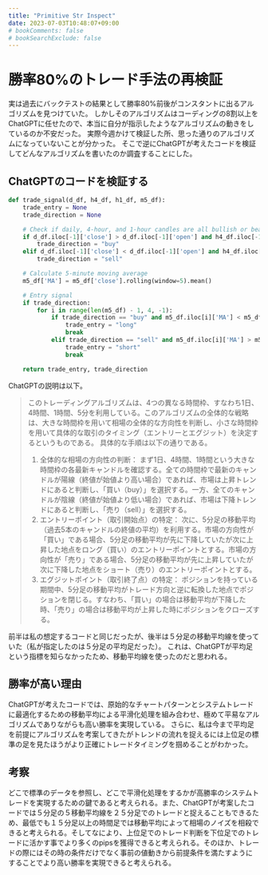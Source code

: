 ```yaml
---
title: "Primitive Str Inspect"
date: 2023-07-03T10:48:07+09:00
# bookComments: false
# bookSearchExclude: false
---
```



# 勝率80%のトレード手法の再検証
実は過去にバックテストの結果として勝率80%前後がコンスタントに出るアルゴリズムを見つけていた。
しかしそのアルゴリズムはコーディングの8割以上をChatGPTに任せたので、本当に自分が指示したようなアルゴリズムの動きをしているのか不安だった。
実際今週かけて検証した所、思った通りのアルゴリズムになっていないことが分かった。
そこで逆にChatGPTが考えたコードを検証してどんなアルゴリズムを書いたのか調査することにした。

## ChatGPTのコードを検証する
```python
def trade_signal(d_df, h4_df, h1_df, m5_df):
    trade_entry = None
    trade_direction = None

    # Check if daily, 4-hour, and 1-hour candles are all bullish or bearish
    if d_df.iloc[-1]['close'] > d_df.iloc[-1]['open'] and h4_df.iloc[-1]['close'] > h4_df.iloc[-1]['open'] and h1_df.iloc[-1]['close'] > h1_df.iloc[-1]['open']:
        trade_direction = "buy"
    elif d_df.iloc[-1]['close'] < d_df.iloc[-1]['open'] and h4_df.iloc[-1]['close'] < h4_df.iloc[-1]['open'] and h1_df.iloc[-1]['close'] < h1_df.iloc[-1]['open']:
        trade_direction = "sell"

    # Calculate 5-minute moving average
    m5_df['MA'] = m5_df['close'].rolling(window=5).mean()

    # Entry signal
    if trade_direction:
        for i in range(len(m5_df) - 1, 4, -1):
            if trade_direction == "buy" and m5_df.iloc[i]['MA'] < m5_df.iloc[i-1]['MA'] and m5_df.iloc[i-1]['MA'] > m5_df.iloc[i-2]['MA']:
                trade_entry = "long"
                break
            elif trade_direction == "sell" and m5_df.iloc[i]['MA'] > m5_df.iloc[i-1]['MA'] and m5_df.iloc[i-1]['MA'] < m5_df.iloc[i-2]['MA']:
                trade_entry = "short"
                break

    return trade_entry, trade_direction
```
ChatGPTの説明は以下。
> このトレーディングアルゴリズムは、4つの異なる時間枠、すなわち1日、4時間、1時間、5分を利用している。このアルゴリズムの全体的な戦略は、大きな時間枠を用いて相場の全体的な方向性を判断し、小さな時間枠を用いて具体的な取引のタイミング（エントリーとエグジット）を決定するというものである。
> 具体的な手順は以下の通りである。
> 1. 全体的な相場の方向性の判断： まず1日、4時間、1時間という大きな時間枠の各最新キャンドルを確認する。全ての時間枠で最新のキャンドルが陽線（終値が始値より高い場合）であれば、市場は上昇トレンドにあると判断し、「買い（buy）」を選択する。一方、全てのキャンドルが陰線（終値が始値より低い場合）であれば、市場は下降トレンドにあると判断し、「売り（sell）」を選択する。
> 2. エントリーポイント（取引開始点）の特定： 次に、5分足の移動平均（過去5本のキャンドルの終値の平均）を利用する。市場の方向性が「買い」である場合、5分足の移動平均が先に下降していたが次に上昇した地点をロング（買い）のエントリーポイントとする。市場の方向性が「売り」である場合、5分足の移動平均が先に上昇していたが次に下降した地点をショート（売り）のエントリーポイントとする。
> 3. エグジットポイント（取引終了点）の特定： ポジションを持っている期間中、5分足の移動平均がトレード方向と逆に転換した地点でポジションを閉じる。すなわち、「買い」の場合は移動平均が下降した時、「売り」の場合は移動平均が上昇した時にポジションをクローズする。

前半は私の想定するコードと同じだったが、後半は５分足の移動平均線を使っていた（私が指定したのは５分足の平均足だった）。
これは、ChatGPTが平均足という指標を知らなかったため、移動平均線を使ったのだと思われる。


## 勝率が高い理由
ChatGPTが考えたコードでは、原始的なチャートパターンとシステムトレードに最適化するための移動平均による平滑化処理を組み合わせ、極めて平易なアルゴリズムでありながらも高い勝率を実現している。
さらに、私は今まで平均足を前提にアルゴリズムを考案してきたがトレンドの流れを捉えるには上位足の標準の足を見たほうがより正確にトレードタイミングを掴めることがわかった。

## 考察
どこで標準のデータを参照し、どこで平滑化処理をするかが高勝率のシステムトレードを実現するための鍵であると考えられる。また、ChatGPTが考案したコードでは５分足の５移動平均線を２５分足でのトレードと捉えることもできるため、最低でも１５分足以上の時間足では移動平均によって相場のノイズを相殺できると考えられる。そしてなにより、上位足でのトレード判断を下位足でのトレードに活かす事でより多くのpipsを獲得できると考えられる。そのほか、トレードの際にはその時の条件だけでなく事前の値動きから前提条件を満たすようにすることでより高い勝率を実現できると考えられる。